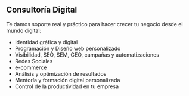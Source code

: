 ## Consultoría Digital

Te damos soporte real y práctico para hacer crecer tu negocio desde el mundo digital:

- Identidad gráfica y digital
- Programación y Diseño web personalizado
- Visibilidad, SEO, SEM, GEO, campañas y automatizaciones
- Redes Sociales
- e-commerce
- Análisis y optimización de resultados
- Mentoría y formación digital personalizada
- Control de la productividad en tu empresa
